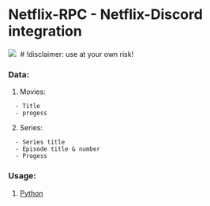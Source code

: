 # Netflix-RPC - Netflix-Discord integration

<img src="https://raw.githubusercontent.com/xNaCly/netflix-rpc/master/asset1.png">
<img src="">
# !disclaimer: use at your own risk!

### Data:
1. Movies:
```
  - Title
  - progess
```
2. Series:
```
  - Series title
  - Episode title & number
  - Progess
```

### Usage:

1. [Python](https://github.com/xNaCly/netflix-rpc/tree/master/python)

